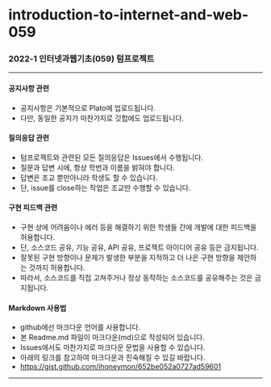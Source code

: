 # introduction-to-internet-and-web-059
### 2022-1 인터넷과웹기초(059) 텀프로젝트
<hr>

#### 공지사항 관련
* 공지사항은 기본적으로 Plato에 업로드됩니다.
* 다만, 동일한 공지가 마찬가지로 깃헙에도 업로드됩니다.

#### 질의응답 관련
* 텀프로젝트와 관련된 모든 질의응답은 Issues에서 수행됩니다.
* 질문과 답변 시에, 항상 학번과 이름을 밝혀야 합니다.
* 답변은 조교 뿐만아니라 학생도 할 수 있습니다.
* 단, issue를 close하는 작업은 조교만 수행할 수 있습니다.

#### 구현 피드백 관련
* 구현 상에 어려움이나 에러 등을 해결하기 위한 학생들 간에 개발에 대한 피드백을 허용합니다.
* 단, 소스코드 공유, 기능 공유, API 공유, 프로젝트 아이디어 공유 등은 금지됩니다.
* 잘못된 구현 방향이나 문제가 발생한 부분을 지적하고 더 나은 구현 방향을 제안하는 것까지 허용합니다.
* 따라서, 소스코드를 직접 고쳐주거나 정상 동작하는 소스코드를 공유해주는 것은 금지됩니다.

#### Markdown 사용법
* github에선 마크다운 언어를 사용합니다.
* 본 Readme.md 파일이 마크다운(md)으로 작성되어 있습니다.
* Issues에서도 마찬가지로 마크다운 문법을 사용할 수 있습니다.
* 아래의 링크를 참고하여 마크다운과 친숙해질 수 있길 바랍니다.
* https://gist.github.com/ihoneymon/652be052a0727ad59601
<hr>
